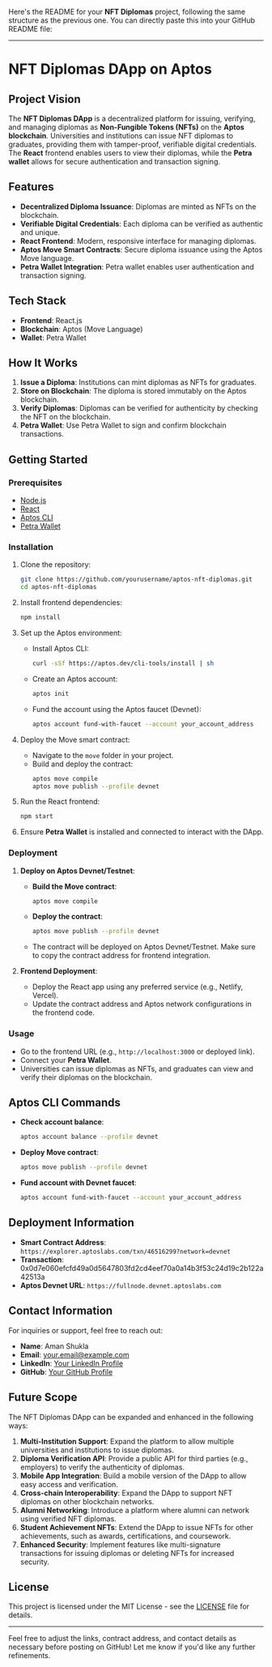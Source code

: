 Here's the README for your **NFT Diplomas** project, following the same structure as the previous one. You can directly paste this into your GitHub README file:

---

# NFT Diplomas DApp on Aptos

## Project Vision
The **NFT Diplomas DApp** is a decentralized platform for issuing, verifying, and managing diplomas as **Non-Fungible Tokens (NFTs)** on the **Aptos blockchain**. Universities and institutions can issue NFT diplomas to graduates, providing them with tamper-proof, verifiable digital credentials. The **React** frontend enables users to view their diplomas, while the **Petra wallet** allows for secure authentication and transaction signing.

## Features
- **Decentralized Diploma Issuance**: Diplomas are minted as NFTs on the blockchain.
- **Verifiable Digital Credentials**: Each diploma can be verified as authentic and unique.
- **React Frontend**: Modern, responsive interface for managing diplomas.
- **Aptos Move Smart Contracts**: Secure diploma issuance using the Aptos Move language.
- **Petra Wallet Integration**: Petra wallet enables user authentication and transaction signing.

## Tech Stack
- **Frontend**: React.js
- **Blockchain**: Aptos (Move Language)
- **Wallet**: Petra Wallet

## How It Works
1. **Issue a Diploma**: Institutions can mint diplomas as NFTs for graduates.
2. **Store on Blockchain**: The diploma is stored immutably on the Aptos blockchain.
3. **Verify Diplomas**: Diplomas can be verified for authenticity by checking the NFT on the blockchain.
4. **Petra Wallet**: Use Petra Wallet to sign and confirm blockchain transactions.

## Getting Started

### Prerequisites
- [Node.js](https://nodejs.org/)
- [React](https://reactjs.org/)
- [Aptos CLI](https://aptos.dev/cli-tools/aptos-cli-tool/)
- [Petra Wallet](https://petra.app/)

### Installation

1. Clone the repository:
   ```bash
   git clone https://github.com/yourusername/aptos-nft-diplomas.git
   cd aptos-nft-diplomas
   ```

2. Install frontend dependencies:
   ```bash
   npm install
   ```

3. Set up the Aptos environment:
   - Install Aptos CLI:  
     ```bash
     curl -sSf https://aptos.dev/cli-tools/install | sh
     ```
   - Create an Aptos account:
     ```bash
     aptos init
     ```
   - Fund the account using the Aptos faucet (Devnet):
     ```bash
     aptos account fund-with-faucet --account your_account_address
     ```

4. Deploy the Move smart contract:
   - Navigate to the `move` folder in your project.
   - Build and deploy the contract:
     ```bash
     aptos move compile
     aptos move publish --profile devnet
     ```

5. Run the React frontend:
   ```bash
   npm start
   ```

6. Ensure **Petra Wallet** is installed and connected to interact with the DApp.

### Deployment

1. **Deploy on Aptos Devnet/Testnet**:
   - **Build the Move contract**:
     ```bash
     aptos move compile
     ```
   - **Deploy the contract**:
     ```bash
     aptos move publish --profile devnet
     ```
   - The contract will be deployed on Aptos Devnet/Testnet. Make sure to copy the contract address for frontend integration.
   
2. **Frontend Deployment**:
   - Deploy the React app using any preferred service (e.g., Netlify, Vercel).
   - Update the contract address and Aptos network configurations in the frontend code.

### Usage
- Go to the frontend URL (e.g., `http://localhost:3000` or deployed link).
- Connect your **Petra Wallet**.
- Universities can issue diplomas as NFTs, and graduates can view and verify their diplomas on the blockchain.

## Aptos CLI Commands
- **Check account balance**:
  ```bash
  aptos account balance --profile devnet
  ```
- **Deploy Move contract**:
  ```bash
  aptos move publish --profile devnet
  ```
- **Fund account with Devnet faucet**:
  ```bash
  aptos account fund-with-faucet --account your_account_address
  ```

## Deployment Information
- **Smart Contract Address**: `https://explorer.aptoslabs.com/txn/46516299?network=devnet`
- **Transaction**: 0x0d7e060efcfd49a0d5647803fd2cd4eef70a0a14b3f53c24d19c2b122a42513a
- **Aptos Devnet URL**: `https://fullnode.devnet.aptoslabs.com`

## Contact Information
For inquiries or support, feel free to reach out:

- **Name**: Aman Shukla
- **Email**: your.email@example.com
- **LinkedIn**: [Your LinkedIn Profile](https://linkedin.com/in/your-profile)
- **GitHub**: [Your GitHub Profile](https://github.com/yourusername)

## Future Scope
The NFT Diplomas DApp can be expanded and enhanced in the following ways:
1. **Multi-Institution Support**: Expand the platform to allow multiple universities and institutions to issue diplomas.
2. **Diploma Verification API**: Provide a public API for third parties (e.g., employers) to verify the authenticity of diplomas.
3. **Mobile App Integration**: Build a mobile version of the DApp to allow easy access and verification.
4. **Cross-chain Interoperability**: Expand the DApp to support NFT diplomas on other blockchain networks.
5. **Alumni Networking**: Introduce a platform where alumni can network using verified NFT diplomas.
6. **Student Achievement NFTs**: Extend the DApp to issue NFTs for other achievements, such as awards, certifications, and coursework.
7. **Enhanced Security**: Implement features like multi-signature transactions for issuing diplomas or deleting NFTs for increased security.

## License
This project is licensed under the MIT License - see the [LICENSE](LICENSE) file for details.

---

Feel free to adjust the links, contract address, and contact details as necessary before posting on GitHub! Let me know if you'd like any further refinements.
